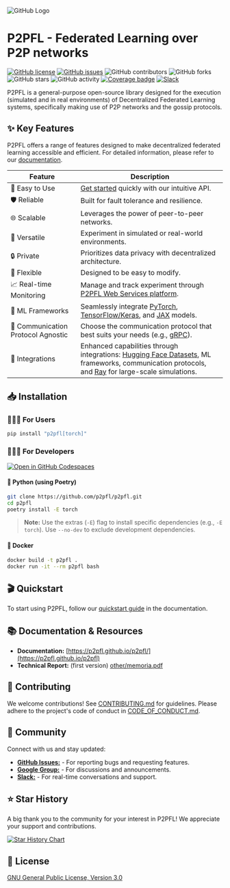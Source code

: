 ![GitHub Logo](https://raw.githubusercontent.com/p2pfl/p2pfl/main/other/logo.png)

# P2PFL - Federated Learning over P2P networks

[![GitHub license](https://img.shields.io/github/license/p2pfl/p2pfl)](/blob/main/LICENSE.md)
[![GitHub issues](https://img.shields.io/github/issues/p2pfl/p2pfl)](/issues)
![GitHub contributors](https://img.shields.io/github/contributors/p2pfl/p2pfl)
![GitHub forks](https://img.shields.io/github/forks/p2pfl/p2pfl)
![GitHub stars](https://img.shields.io/github/stars/p2pfl/p2pfl)
![GitHub activity](https://img.shields.io/github/commit-activity/m/p2pfl/p2pfl)
[![Coverage badge](https://img.shields.io/badge/dynamic/json?color=brightgreen&label=coverage&query=%24.message&url=https%3A%2F%2Fraw.githubusercontent.com%2Fp2pfl%2Fp2pfl%2Fpython-coverage-comment-action-data%2Fendpoint.json)](https://htmlpreview.github.io/?/blob/python-coverage-comment-action-data/htmlcov/index.html)
[![Slack](https://img.shields.io/badge/Chat-Slack-red)](https://join.slack.com/t/p2pfl/shared_invite/zt-38xyec0k7-tLPbNx873Pm~N4aoqIyjRw)

P2PFL is a general-purpose open-source library designed for the execution (simulated and in real environments) of Decentralized Federated Learning systems, specifically making use of P2P networks and the gossip protocols.

## ✨ Key Features

P2PFL offers a range of features designed to make decentralized federated learning accessible and efficient. For detailed information, please refer to our [documentation](https://p2pfl.github.io/p2pfl/).

| Feature          | Description                                      |
|-------------------|--------------------------------------------------|
| 🚀 Easy to Use   | [Get started](https://p2pfl.github.io/p2pfl/quickstart.html) quickly with our intuitive API.       |
| 🛡️ Reliable     | Built for fault tolerance and resilience.       |
| 🌐 Scalable      | Leverages the power of peer-to-peer networks.    |
| 🧪 Versatile     | Experiment in simulated or real-world environments.|
| 🔒 Private       | Prioritizes data privacy with decentralized architecture.|
| 🧩 Flexible      | Designed to be easy to modify.|
| 📈 Real-time Monitoring | Manage and track experiment through [P2PFL Web Services platform](https://p2pfl.com). |
| 🧠 ML Frameworks | Seamlessly integrate [PyTorch](https://pytorch.org/), [TensorFlow/Keras](https://www.tensorflow.org/), and [JAX](https://github.com/google/jax) models. |
| 📡 Communication Protocol Agnostic | Choose the communication protocol that best suits your needs (e.g., [gRPC](https://grpc.io/)). |
| 🔌 Integrations  | Enhanced capabilities through integrations: [Hugging Face Datasets](https://huggingface.co/datasets), ML frameworks, communication protocols, and [Ray](https://www.ray.io/) for large-scale simulations. |

## 📥 Installation

### 👨🏼‍💻 For Users

```bash
pip install "p2pfl[torch]"
```

### 👨🏼‍🔧 For Developers

[![Open in GitHub Codespaces](https://github.com/codespaces/badge.svg)](https://codespaces.new/p2pfl/p2pfl/tree/develop?quickstart=1)

#### 🐍 Python (using Poetry)

```bash
git clone https://github.com/p2pfl/p2pfl.git
cd p2pfl
poetry install -E torch 
```

> **Note:** Use the extras (`-E`) flag to install specific dependencies (e.g., `-E torch`). Use `--no-dev` to exclude development dependencies.

#### 🐳 Docker

```bash
docker build -t p2pfl .
docker run -it --rm p2pfl bash
```

## 🎬 Quickstart

To start using P2PFL, follow our [quickstart guide](https://p2pfl.github.io/p2pfl/quickstart.html) in the documentation.

## 📚 Documentation & Resources

* **Documentation:** [https://p2pfl.github.io/p2pfl/](https://p2pfl.github.io/p2pfl)
* **Technical Report:** (first version) [other/memoria.pdf](other/memoria.pdf)

## 🤝 Contributing

We welcome contributions! See [CONTRIBUTING.md](CONTRIBUTING.md) for guidelines. Please adhere to the project's code of conduct in [CODE_OF_CONDUCT.md](CODE_OF_CONDUCT.md).

## 💬 Community

Connect with us and stay updated:

* [**GitHub Issues:**](/issues) - For reporting bugs and requesting features.
* [**Google Group:**](https://groups.google.com/g/p2pfl) - For discussions and announcements.
* [**Slack:**](https://join.slack.com/t/p2pfl/shared_invite/zt-38xyec0k7-tLPbNx873Pm~N4aoqIyjRw) - For real-time conversations and support.

## ⭐ Star History

A big thank you to the community for your interest in P2PFL! We appreciate your support and contributions.

[![Star History Chart](https://api.star-history.com/svg?repos=p2pfl/p2pfl&type=Date)](https://star-history.com/#p2pfl/p2pfl&Date)

## 📜 License

[GNU General Public License, Version 3.0](https://www.gnu.org/licenses/gpl-3.0.en.html)
